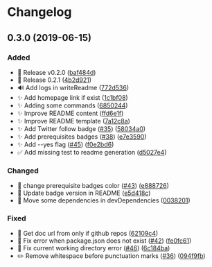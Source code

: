 # Changelog

<a name="0.3.0"></a>

## 0.3.0 (2019-06-15)

### Added

- 🔖 Release v0.2.0 ([baf484d](https://github.com/kefranabg/readme-md-generator/commit/baf484d203db37dbb6d7685db61f356095da5f56))
- 🔖 Release 0.2.1 ([4b2d921](https://github.com/kefranabg/readme-md-generator/commit/4b2d9214e5169d7d593ac3c36bc529c7dd2c2ab8))
- 🔊 Add logs in writeReadme ([772d536](https://github.com/kefranabg/readme-md-generator/commit/772d536a99fea4d0a8024fedb02664ae3a968351))
- ✨ Add homepage link if exist ([1c1bf08](https://github.com/kefranabg/readme-md-generator/commit/1c1bf08b29ef16a677114d74eb145d3a83f3c35a))
- ✨ Adding some commands ([6850244](https://github.com/kefranabg/readme-md-generator/commit/685024493f8670559df643b551f383b9cbf434b0))
- ✨ Improve README content ([ffd6e1f](https://github.com/kefranabg/readme-md-generator/commit/ffd6e1f9653c31168bf025e797e05951bc9ab15a))
- ✨ Improve README template ([7a12c8a](https://github.com/kefranabg/readme-md-generator/commit/7a12c8a687f50da7fee1c2b2352363f3abf1e71f))
- ✨ Add Twitter follow badge ([#35](https://github.com/kefranabg/readme-md-generator/issues/35)) ([58034a0](https://github.com/kefranabg/readme-md-generator/commit/58034a00bfdf6ea50e4ffabdd39657dfce317fee))
- ✨ Add prerequisites badges ([#38](https://github.com/kefranabg/readme-md-generator/issues/38)) ([e7e3590](https://github.com/kefranabg/readme-md-generator/commit/e7e3590023027f80acde722aa91824d9bc3d0b26))
- ✨ Add --yes flag ([#45](https://github.com/kefranabg/readme-md-generator/issues/45)) ([f0e2bd6](https://github.com/kefranabg/readme-md-generator/commit/f0e2bd6aaa0ed7b47843482046d4c443db5643c7))
- ✅ Add missing test to readme generation ([d5027e4](https://github.com/kefranabg/readme-md-generator/commit/d5027e4d0e0d31e9059729e208e20908b299f040))

### Changed

- 💄 change prerequisite badges color ([#43](https://github.com/kefranabg/readme-md-generator/issues/43)) ([e888726](https://github.com/kefranabg/readme-md-generator/commit/e888726b471a28265ed689786f85c8618b9af957))
- 💬 Update badge version in README ([e5d418c](https://github.com/kefranabg/readme-md-generator/commit/e5d418c2b3b7e6fcbb2e5631adb70b51c2b82843))
- 🔧 Move some dependencies in devDependencies ([0038201](https://github.com/kefranabg/readme-md-generator/commit/0038201ec94f1d31b3473948cdfd9f950466d4ad))

### Fixed

- 🐛 Get doc url from only if github repos ([62109c4](https://github.com/kefranabg/readme-md-generator/commit/62109c4b315613100b7adf9b9714b5a7e6c00b31))
- 🐛 Fix error when package.json does not exist ([#42](https://github.com/kefranabg/readme-md-generator/issues/42)) ([fe0fc61](https://github.com/kefranabg/readme-md-generator/commit/fe0fc61e4664baf457e1d6f4a35e50e8cd325c10))
- 🐛 Fix current working directory error ([#46](https://github.com/kefranabg/readme-md-generator/issues/46)) ([6c184ba](https://github.com/kefranabg/readme-md-generator/commit/6c184ba009cfafb25adb1ff7ba6e1c4570de7503))
- ✏️ Remove whitespace before punctuation marks ([#36](https://github.com/kefranabg/readme-md-generator/issues/36)) ([094f9fb](https://github.com/kefranabg/readme-md-generator/commit/094f9fb5e7ebe6cc9001d1fe54cd9be0362730bd))
